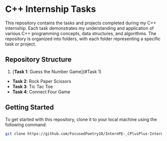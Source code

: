 # C++ Internship Tasks

This repository contains the tasks and projects completed during my C++ internship. Each task demonstrates my understanding and application of various C++ programming concepts, data structures, and algorithms. The repository is organized into folders, with each folder representing a specific task or project.

## Repository Structure

1. [**Task 1**: Guess the Number Game](#Task 1)
- **Task 2**: Rock Paper Scissors
- **Task 3**: Tic Tac Toe
- **Task 4**: Connect Four Game
  
## Getting Started

To get started with this repository, clone it to your local machine using the following command:

```bash
git clone https://github.com/FocusedPoetry10/InternPE-_CPlusPlus-Internship-Tasks.git
